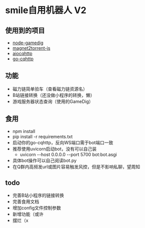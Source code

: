 # smile自用机器人 V2
## 使用到的项目
* [node-gamedig](https://github.com/gamedig/node-gamedig)
* [magnet2torrent-js](https://github.com/Tsuk1ko/magnet2torrent-js)
* [aiocqhttp](https://github.com/nonebot/aiocqhttp)
* [go-cqhttp](https://github.com/Mrs4s/go-cqhttp)
## 功能
* 磁力链简单验车（查看磁力链资源名） 
* B站链接转换（还没做小程序的转换，懒）
* 游戏服务器状态查询（使用的GameDig）
## 食用
* npm install
* pip install -r requirements.txt
* 启动你的go-cqhttp，反向WS端口需于bot端口一致
* 推荐使用uvicorn启动bot，没有可以自己装
    * uvicorn --host 0.0.0.0 --port 5700 bot:bot.asgi
* 具体bot操作可以自己阅读bot.py
* 在Q群内高频发url或图片容易触发风控，但是不影响私聊，望周知
## todo
* 完善B站小程序的链接转换
* 完善食用文档
* 增加config文件控制参数
* 新增功能（或许
* 摆烂（x